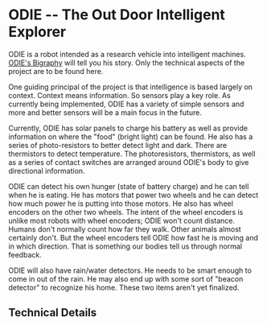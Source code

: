 # ODIE -- The Out Door Intelligent Explorer

ODIE is a robot intended as a research vehicle into intelligent
machines.  [ODIE's Bigraphy](http://wrcooke.net/robots/odie/odie.html)
will tell you his story.  Only the technical aspects of the project are
to be found here.

One guiding principal of the project is that intelligence is based largely
on context.  Context means information.  So sensors play a key role.
As currently being implemented, ODIE has a variety of simple sensors and
more and better sensors will be a main focus in the future.

Currently, ODIE has solar panels to charge his battery as well as provide
information on where the "food" (bright light) can be found.  He also has
a series of photo-resistors to better detect light and dark.  There are
thermistors to detect temperature.  The photoresistors, thermistors, as
well as a series of contact switches are arranged around ODIE's body to
give directional information.

ODIE can detect his own hunger (state of battery charge) and he can tell
when he is eating.  He has motors that power two wheels and he can detect
how much power he is putting into those motors.  He also has wheel
encoders on the other two wheels.  The intent of the wheel encoders is
unlike most robots with wheel encoders;  ODIE won't count distance.
Humans don't normally count how far they walk.  Other animals almost
certainly don't.  But the wheel encoders tell ODIE how fast he is
moving and in which direction.  That is something our bodies tell us
through normal feedback.

ODIE will also have rain/water detectors.  He needs to be smart enough
to come in out of the rain.  He may also end up with some sort of
"beacon detector" to recognize his home.  These two items aren't yet
finalized.

## Technical Details



